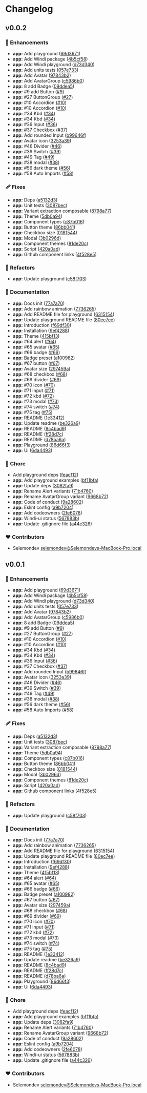 # Changelog


## v0.0.2


### 🚀 Enhancements

- **app:** Add playground ([69d3671](https://github.com/selemondev/windi-ui/commit/69d3671))
- **app:** Add Windi package ([4b5cf58](https://github.com/selemondev/windi-ui/commit/4b5cf58))
- **app:** Add Windi playground ([d73d340](https://github.com/selemondev/windi-ui/commit/d73d340))
- **app:** Add units tests ([057e733](https://github.com/selemondev/windi-ui/commit/057e733))
- **app:** Add Avatar ([97843b2](https://github.com/selemondev/windi-ui/commit/97843b2))
- **app:** Add AvatarGroup ([c5986b0](https://github.com/selemondev/windi-ui/commit/c5986b0))
- **app:** 8 add Badge ([09ddea5](https://github.com/selemondev/windi-ui/commit/09ddea5))
- **app:** #9 add Button ([#9](https://github.com/selemondev/windi-ui/issues/9))
- **app:** #27 ButtonGroup ([#27](https://github.com/selemondev/windi-ui/issues/27))
- **app:** #10 Accordion ([#10](https://github.com/selemondev/windi-ui/issues/10))
- **app:** #10 Accordion ([#10](https://github.com/selemondev/windi-ui/issues/10))
- **app:** #34 Kbd ([#34](https://github.com/selemondev/windi-ui/issues/34))
- **app:** #34 Kbd ([#34](https://github.com/selemondev/windi-ui/issues/34))
- **app:** #36 Input ([#36](https://github.com/selemondev/windi-ui/issues/36))
- **app:** #37 Checkbox ([#37](https://github.com/selemondev/windi-ui/issues/37))
- **app:** Add rounded Input ([b99646f](https://github.com/selemondev/windi-ui/commit/b99646f))
- **app:** Avatar icon ([3253a39](https://github.com/selemondev/windi-ui/commit/3253a39))
- **app:** #46 Divider ([#46](https://github.com/selemondev/windi-ui/issues/46))
- **app:** #39 Switch ([#39](https://github.com/selemondev/windi-ui/issues/39))
- **app:** #49 Tag ([#49](https://github.com/selemondev/windi-ui/issues/49))
- **app:** #38 modal ([#38](https://github.com/selemondev/windi-ui/issues/38))
- **app:** #56 dark theme ([#56](https://github.com/selemondev/windi-ui/issues/56))
- **app:** #58 Auto Imports ([#58](https://github.com/selemondev/windi-ui/issues/58))

### 🩹 Fixes

- **app:** Deps ([a5132d3](https://github.com/selemondev/windi-ui/commit/a5132d3))
- **app:** Unit tests ([3087bec](https://github.com/selemondev/windi-ui/commit/3087bec))
- **app:** Variant extraction composable ([8798a77](https://github.com/selemondev/windi-ui/commit/8798a77))
- **app:** Theme ([5db0a94](https://github.com/selemondev/windi-ui/commit/5db0a94))
- **app:** Component types ([c87b016](https://github.com/selemondev/windi-ui/commit/c87b016))
- **app:** Button theme ([86bb041](https://github.com/selemondev/windi-ui/commit/86bb041))
- **app:** Checkbox size ([0181544](https://github.com/selemondev/windi-ui/commit/0181544))
- **app:** Modal ([3b0296d](https://github.com/selemondev/windi-ui/commit/3b0296d))
- **app:** Component themes ([81de20c](https://github.com/selemondev/windi-ui/commit/81de20c))
- **app:** Script ([420a0ad](https://github.com/selemondev/windi-ui/commit/420a0ad))
- **app:** Github component links ([4f528e5](https://github.com/selemondev/windi-ui/commit/4f528e5))

### 💅 Refactors

- **app:** Update playground ([c58f703](https://github.com/selemondev/windi-ui/commit/c58f703))

### 📖 Documentation

- **app:** Docs init ([77a7a70](https://github.com/selemondev/windi-ui/commit/77a7a70))
- **app:** Add rainbow animation ([7736265](https://github.com/selemondev/windi-ui/commit/7736265))
- **app:** Add README file for playground ([6315154](https://github.com/selemondev/windi-ui/commit/6315154))
- **app:** Update playground README file ([80ec7ee](https://github.com/selemondev/windi-ui/commit/80ec7ee))
- **app:** Introduction ([f69df30](https://github.com/selemondev/windi-ui/commit/f69df30))
- **app:** Installation ([9ef4288](https://github.com/selemondev/windi-ui/commit/9ef4288))
- **app:** Theme ([415bf13](https://github.com/selemondev/windi-ui/commit/415bf13))
- **app:** #64 alert ([#64](https://github.com/selemondev/windi-ui/issues/64))
- **app:** #65 avatar ([#65](https://github.com/selemondev/windi-ui/issues/65))
- **app:** #66 badge ([#66](https://github.com/selemondev/windi-ui/issues/66))
- **app:** Badge preset ([a100982](https://github.com/selemondev/windi-ui/commit/a100982))
- **app:** #67 button ([#67](https://github.com/selemondev/windi-ui/issues/67))
- **app:** Avatar size ([297459a](https://github.com/selemondev/windi-ui/commit/297459a))
- **app:** #68 checkbox ([#68](https://github.com/selemondev/windi-ui/issues/68))
- **app:** #69 divider ([#69](https://github.com/selemondev/windi-ui/issues/69))
- **app:** #70 icon ([#70](https://github.com/selemondev/windi-ui/issues/70))
- **app:** #71 input ([#71](https://github.com/selemondev/windi-ui/issues/71))
- **app:** #72 kbd ([#72](https://github.com/selemondev/windi-ui/issues/72))
- **app:** #73 modal ([#73](https://github.com/selemondev/windi-ui/issues/73))
- **app:** #74 switch ([#74](https://github.com/selemondev/windi-ui/issues/74))
- **app:** #75 tag ([#75](https://github.com/selemondev/windi-ui/issues/75))
- **app:** README ([1e33412](https://github.com/selemondev/windi-ui/commit/1e33412))
- **app:** Update readme ([be326a9](https://github.com/selemondev/windi-ui/commit/be326a9))
- **app:** README ([8c4bad9](https://github.com/selemondev/windi-ui/commit/8c4bad9))
- **app:** README ([ff28d7c](https://github.com/selemondev/windi-ui/commit/ff28d7c))
- **app:** README ([d78ba6a](https://github.com/selemondev/windi-ui/commit/d78ba6a))
- **app:** Playground ([86d66f3](https://github.com/selemondev/windi-ui/commit/86d66f3))
- **app:** Ui ([6da4493](https://github.com/selemondev/windi-ui/commit/6da4493))

### 🏡 Chore

- Add playground deps ([feacf12](https://github.com/selemondev/windi-ui/commit/feacf12))
- **app:** Add playground examples ([bf11bfa](https://github.com/selemondev/windi-ui/commit/bf11bfa))
- **app:** Update deps ([3082fa9](https://github.com/selemondev/windi-ui/commit/3082fa9))
- **app:** Rename Alert variants ([71b4760](https://github.com/selemondev/windi-ui/commit/71b4760))
- **app:** Rename AvatarGroup variant ([9668b72](https://github.com/selemondev/windi-ui/commit/9668b72))
- **app:** Code of conduct ([9a28602](https://github.com/selemondev/windi-ui/commit/9a28602))
- **app:** Eslint config ([a9b7204](https://github.com/selemondev/windi-ui/commit/a9b7204))
- **app:** Add codeowners ([2fe6078](https://github.com/selemondev/windi-ui/commit/2fe6078))
- **app:** Windi-ui status ([567883b](https://github.com/selemondev/windi-ui/commit/567883b))
- **app:** Update .gitignore file ([a44c326](https://github.com/selemondev/windi-ui/commit/a44c326))

### ❤️  Contributors

- Selemondev <selemondev@Selemondevs-MacBook-Pro.local>

## v0.0.1


### 🚀 Enhancements

- **app:** Add playground ([69d3671](https://github.com/selemondev/windi-ui/commit/69d3671))
- **app:** Add Windi package ([4b5cf58](https://github.com/selemondev/windi-ui/commit/4b5cf58))
- **app:** Add Windi playground ([d73d340](https://github.com/selemondev/windi-ui/commit/d73d340))
- **app:** Add units tests ([057e733](https://github.com/selemondev/windi-ui/commit/057e733))
- **app:** Add Avatar ([97843b2](https://github.com/selemondev/windi-ui/commit/97843b2))
- **app:** Add AvatarGroup ([c5986b0](https://github.com/selemondev/windi-ui/commit/c5986b0))
- **app:** 8 add Badge ([09ddea5](https://github.com/selemondev/windi-ui/commit/09ddea5))
- **app:** #9 add Button ([#9](https://github.com/selemondev/windi-ui/issues/9))
- **app:** #27 ButtonGroup ([#27](https://github.com/selemondev/windi-ui/issues/27))
- **app:** #10 Accordion ([#10](https://github.com/selemondev/windi-ui/issues/10))
- **app:** #10 Accordion ([#10](https://github.com/selemondev/windi-ui/issues/10))
- **app:** #34 Kbd ([#34](https://github.com/selemondev/windi-ui/issues/34))
- **app:** #34 Kbd ([#34](https://github.com/selemondev/windi-ui/issues/34))
- **app:** #36 Input ([#36](https://github.com/selemondev/windi-ui/issues/36))
- **app:** #37 Checkbox ([#37](https://github.com/selemondev/windi-ui/issues/37))
- **app:** Add rounded Input ([b99646f](https://github.com/selemondev/windi-ui/commit/b99646f))
- **app:** Avatar icon ([3253a39](https://github.com/selemondev/windi-ui/commit/3253a39))
- **app:** #46 Divider ([#46](https://github.com/selemondev/windi-ui/issues/46))
- **app:** #39 Switch ([#39](https://github.com/selemondev/windi-ui/issues/39))
- **app:** #49 Tag ([#49](https://github.com/selemondev/windi-ui/issues/49))
- **app:** #38 modal ([#38](https://github.com/selemondev/windi-ui/issues/38))
- **app:** #56 dark theme ([#56](https://github.com/selemondev/windi-ui/issues/56))
- **app:** #58 Auto Imports ([#58](https://github.com/selemondev/windi-ui/issues/58))

### 🩹 Fixes

- **app:** Deps ([a5132d3](https://github.com/selemondev/windi-ui/commit/a5132d3))
- **app:** Unit tests ([3087bec](https://github.com/selemondev/windi-ui/commit/3087bec))
- **app:** Variant extraction composable ([8798a77](https://github.com/selemondev/windi-ui/commit/8798a77))
- **app:** Theme ([5db0a94](https://github.com/selemondev/windi-ui/commit/5db0a94))
- **app:** Component types ([c87b016](https://github.com/selemondev/windi-ui/commit/c87b016))
- **app:** Button theme ([86bb041](https://github.com/selemondev/windi-ui/commit/86bb041))
- **app:** Checkbox size ([0181544](https://github.com/selemondev/windi-ui/commit/0181544))
- **app:** Modal ([3b0296d](https://github.com/selemondev/windi-ui/commit/3b0296d))
- **app:** Component themes ([81de20c](https://github.com/selemondev/windi-ui/commit/81de20c))
- **app:** Script ([420a0ad](https://github.com/selemondev/windi-ui/commit/420a0ad))
- **app:** Github component links ([4f528e5](https://github.com/selemondev/windi-ui/commit/4f528e5))

### 💅 Refactors

- **app:** Update playground ([c58f703](https://github.com/selemondev/windi-ui/commit/c58f703))

### 📖 Documentation

- **app:** Docs init ([77a7a70](https://github.com/selemondev/windi-ui/commit/77a7a70))
- **app:** Add rainbow animation ([7736265](https://github.com/selemondev/windi-ui/commit/7736265))
- **app:** Add README file for playground ([6315154](https://github.com/selemondev/windi-ui/commit/6315154))
- **app:** Update playground README file ([80ec7ee](https://github.com/selemondev/windi-ui/commit/80ec7ee))
- **app:** Introduction ([f69df30](https://github.com/selemondev/windi-ui/commit/f69df30))
- **app:** Installation ([9ef4288](https://github.com/selemondev/windi-ui/commit/9ef4288))
- **app:** Theme ([415bf13](https://github.com/selemondev/windi-ui/commit/415bf13))
- **app:** #64 alert ([#64](https://github.com/selemondev/windi-ui/issues/64))
- **app:** #65 avatar ([#65](https://github.com/selemondev/windi-ui/issues/65))
- **app:** #66 badge ([#66](https://github.com/selemondev/windi-ui/issues/66))
- **app:** Badge preset ([a100982](https://github.com/selemondev/windi-ui/commit/a100982))
- **app:** #67 button ([#67](https://github.com/selemondev/windi-ui/issues/67))
- **app:** Avatar size ([297459a](https://github.com/selemondev/windi-ui/commit/297459a))
- **app:** #68 checkbox ([#68](https://github.com/selemondev/windi-ui/issues/68))
- **app:** #69 divider ([#69](https://github.com/selemondev/windi-ui/issues/69))
- **app:** #70 icon ([#70](https://github.com/selemondev/windi-ui/issues/70))
- **app:** #71 input ([#71](https://github.com/selemondev/windi-ui/issues/71))
- **app:** #72 kbd ([#72](https://github.com/selemondev/windi-ui/issues/72))
- **app:** #73 modal ([#73](https://github.com/selemondev/windi-ui/issues/73))
- **app:** #74 switch ([#74](https://github.com/selemondev/windi-ui/issues/74))
- **app:** #75 tag ([#75](https://github.com/selemondev/windi-ui/issues/75))
- **app:** README ([1e33412](https://github.com/selemondev/windi-ui/commit/1e33412))
- **app:** Update readme ([be326a9](https://github.com/selemondev/windi-ui/commit/be326a9))
- **app:** README ([8c4bad9](https://github.com/selemondev/windi-ui/commit/8c4bad9))
- **app:** README ([ff28d7c](https://github.com/selemondev/windi-ui/commit/ff28d7c))
- **app:** README ([d78ba6a](https://github.com/selemondev/windi-ui/commit/d78ba6a))
- **app:** Playground ([86d66f3](https://github.com/selemondev/windi-ui/commit/86d66f3))
- **app:** Ui ([6da4493](https://github.com/selemondev/windi-ui/commit/6da4493))

### 🏡 Chore

- Add playground deps ([feacf12](https://github.com/selemondev/windi-ui/commit/feacf12))
- **app:** Add playground examples ([bf11bfa](https://github.com/selemondev/windi-ui/commit/bf11bfa))
- **app:** Update deps ([3082fa9](https://github.com/selemondev/windi-ui/commit/3082fa9))
- **app:** Rename Alert variants ([71b4760](https://github.com/selemondev/windi-ui/commit/71b4760))
- **app:** Rename AvatarGroup variant ([9668b72](https://github.com/selemondev/windi-ui/commit/9668b72))
- **app:** Code of conduct ([9a28602](https://github.com/selemondev/windi-ui/commit/9a28602))
- **app:** Eslint config ([a9b7204](https://github.com/selemondev/windi-ui/commit/a9b7204))
- **app:** Add codeowners ([2fe6078](https://github.com/selemondev/windi-ui/commit/2fe6078))
- **app:** Windi-ui status ([567883b](https://github.com/selemondev/windi-ui/commit/567883b))
- **app:** Update .gitignore file ([a44c326](https://github.com/selemondev/windi-ui/commit/a44c326))

### ❤️  Contributors

- Selemondev <selemondev@Selemondevs-MacBook-Pro.local>

